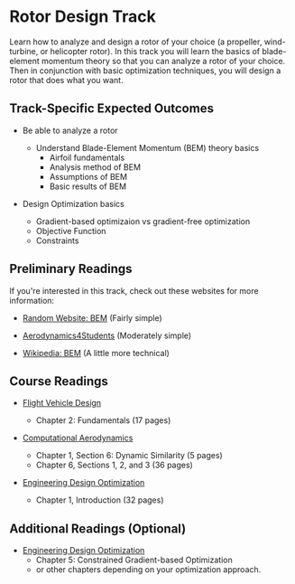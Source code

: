 # Rotor Design Track

Learn how to analyze and design a rotor of your choice (a propeller, wind-turbine, or helicopter rotor). In this track you will learn the basics of blade-element momentum theory so that you can analyze a rotor of your choice. Then in conjunction with basic optimization techniques, you will design a rotor that does what you want.

## Track-Specific Expected Outcomes
- Be able to analyze a rotor
  - Understand Blade-Element Momentum (BEM) theory basics
    - Airfoil fundamentals
    - Analysis method of BEM
    - Assumptions of BEM
    - Basic results of BEM

- Design Optimization basics
  - Gradient-based optimizaion vs gradient-free optimization
  - Objective Function
  - Constraints


## Preliminary Readings
If you're interested in this track, check out these websites for more information: 
- [Random Website: BEM](https://healthresearchfunding.org/blade-element-momentum-theory-explained/) (Fairly simple)

- [Aerodynamics4Students](http://www.aerodynamics4students.com/propulsion/blade-element-propeller-theory.php) (Moderately simple)

- [Wikipedia: BEM](https://en.wikipedia.org/wiki/Blade_element_momentum_theory) (A little more technical)


## Course Readings

- [Flight Vehicle Design](http://flowlab.groups.et.byu.net/me415/flight.pdf)
  - Chapter 2: Fundamentals (17 pages)

- [Computational Aerodynamics](https://byu.box.com/shared/static/ywfayozbj3sr2ot6b32u8nqk5brqvurt.pdf)
  - Chapter 1, Section 6: Dynamic Similarity (5 pages)
  - Chapter 6, Sections 1, 2, and 3 (36 pages)

- [Engineering Design Optimization](http://flowlab.groups.et.byu.net/mdobook.pdf)
  - Chapter 1, Introduction (32 pages)

## Additional Readings (Optional)
- [Engineering Design Optimization](http://flowlab.groups.et.byu.net/mdobook.pdf)
  - Chapter 5: Constrained Gradient-based Optimization
  - or other chapters depending on your optimization approach.